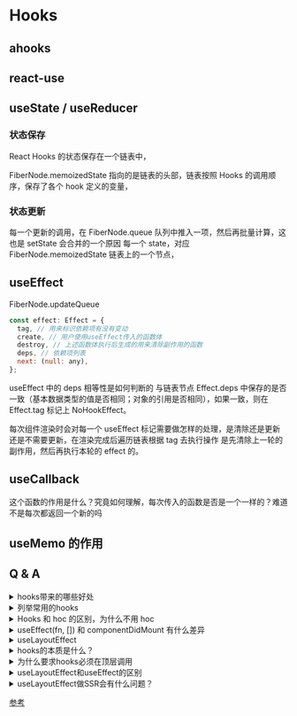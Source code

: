 # Hooks

## ahooks

## react-use

## useState / useReducer

### 状态保存

React Hooks 的状态保存在一个链表中，

FiberNode.memoizedState 指向的是链表的头部，链表按照 Hooks 的调用顺序，保存了各个 hook 定义的变量，

### 状态更新

每一个更新的调用，在 FiberNode.queue 队列中推入一项，然后再批量计算，这也是 setState 会合并的一个原因
每一个 state，对应 FiberNode.memoizedState 链表上的一个节点，

## useEffect

FiberNode.updateQueue

```js
const effect: Effect = {
  tag, // 用来标识依赖项有没有变动
  create, // 用户使用useEffect传入的函数体
  destroy, // 上述函数体执行后生成的用来清除副作用的函数
  deps, // 依赖项列表
  next: (null: any),
};
```

useEffect 中的 deps 相等性是如何判断的
与链表节点 Effect.deps 中保存的是否一致（基本数据类型的值是否相同；对象的引用是否相同），如果一致，则在 Effect.tag 标记上 NoHookEffect。

每次组件渲染时会对每一个 useEffect 标记需要做怎样的处理，是清除还是更新还是不需要更新，在渲染完成后遍历链表根据 tag 去执行操作
是先清除上一轮的副作用，然后再执行本轮的 effect 的。

## useCallback

这个函数的作用是什么？究竟如何理解，每次传入的函数是否是一个一样的？难道不是每次都返回一个新的吗

## useMemo 的作用

## Q & A

<details>
  <summary>hooks带来的哪些好处</summary>
  <div>逻辑复用，代码组织更灵活，写法更简单，代码复用更加可追踪，依赖关系比mixins更加清晰。</div>
</details>

<details>
  <summary>列举常用的hooks</summary>
  <div>useState, useEffect, useCallback, useMemo, useRef, useLayoutEffect </div>
</details>

<details>
  <summary>Hooks 和 hoc 的区别，为什么不用 hoc</summary>
  <div>HOC我几乎不怎么使用。HOC往往意外着属性的透传或者做一些处理，很麻烦，而且命名起来也有些麻烦，我觉得逻辑还是有些绕的。其实已经不用再特别在意HOC概念了，很多时候都是类似的使用方式，但是没有特别在意是否是HOC。</div>
</details>

<details>
  <summary>useEffect(fn, []) 和 componentDidMount 有什么差异</summary>
  <div></div>
</details>

<details>
  <summary>useLayoutEffect </summary>
  <div></div>
</details>

<details>
  <summary>hooks的本质是什么？</summary>
  <div>闭包</div>
</details>

<details>
  <summary>为什么要求hooks必须在顶层调用</summary>
  <div>这与react的实现机制有关。对于一个hooks而言，比如useState，如果有两个连续的useState都使用了同样的参数，那么如何区分谁是谁呢？对于编译器来说，只能通过顺序关系来标识，是一个较好的方式。hooks在一个Fiber节点中，以链表的形式存在，通过链表维护了先后顺序关系。</div>
</details>

<details>
  <summary>useLayoutEffect和useEffect的区别</summary>
  <div>useEffect是在视图更新之后，再去异步执行。而useLayoutEffect会在视图更新之前同步执行。如果更改了数据，会更新虚拟DOM，触发重新渲染。一般不做特别细致的分析，useLayoutEffect很少使用，只在出现闪烁的时候考虑使用即可。</div>
  [参考](https://juejin.cn/post/6844904008402862094)
</details>

<details>
  <summary>useLayoutEffect做SSR会有什么问题？</summary>
  <div></div>
</details>

[参考](https://juejin.cn/post/6844904205371588615)
